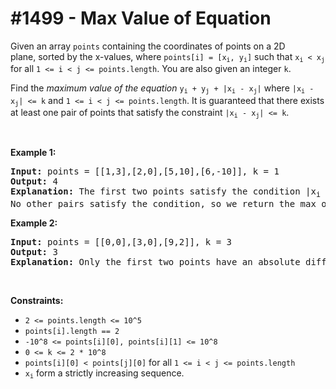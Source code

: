 # \#1499 - Max Value of Equation
<p>Given an&nbsp;array <code>points</code> containing the coordinates of points on a 2D plane,&nbsp;sorted by the x-values, where <code>points[i] = [x<sub>i</sub>, y<sub>i</sub>]</code>&nbsp;such that&nbsp;<code>x<sub>i</sub> &lt; x<sub>j</sub></code> for all <code>1 &lt;= i &lt; j &lt;= points.length</code>. You are also given an integer&nbsp;<code>k</code>.</p>

<p>Find the <em>maximum value of the equation </em><code>y<sub>i</sub>&nbsp;+ y<sub>j</sub>&nbsp;+ |x<sub>i</sub>&nbsp;- x<sub>j</sub>|</code>&nbsp;where <code>|x<sub>i</sub>&nbsp;- x<sub>j</sub>|&nbsp;&lt;= k</code>&nbsp;and <code>1 &lt;= i &lt; j &lt;= points.length</code>. It is guaranteed that there exists at least one pair of points that satisfy the constraint <code>|x<sub>i</sub>&nbsp;- x<sub>j</sub>|&nbsp;&lt;= k</code>.</p>

<p>&nbsp;</p>
<p><strong>Example 1:</strong></p>

<pre>
<strong>Input:</strong> points = [[1,3],[2,0],[5,10],[6,-10]], k = 1
<strong>Output:</strong> 4
<strong>Explanation:</strong> The first two points satisfy the condition |x<sub>i</sub>&nbsp;- x<sub>j</sub>| &lt;= 1 and if we calculate the equation we get 3 + 0 + |1 - 2| = 4. Third and fourth points also satisfy the condition and give a value of 10 + -10 + |5 - 6| = 1.
No other pairs satisfy the condition, so we return the max of 4 and 1.</pre>

<p><strong>Example 2:</strong></p>

<pre>
<strong>Input:</strong> points = [[0,0],[3,0],[9,2]], k = 3
<strong>Output:</strong> 3
<strong>Explanation: </strong>Only the first two points have an absolute difference of 3 or less in the x-values, and give the value of 0 + 0 + |0 - 3| = 3.
</pre>

<p>&nbsp;</p>
<p><strong>Constraints:</strong></p>

<ul>
	<li><code>2 &lt;= points.length &lt;= 10^5</code></li>
	<li><code>points[i].length == 2</code></li>
	<li><code>-10^8&nbsp;&lt;= points[i][0], points[i][1] &lt;= 10^8</code></li>
	<li><code>0 &lt;= k &lt;= 2 * 10^8</code></li>
	<li><code>points[i][0] &lt; points[j][0]</code>&nbsp;for all&nbsp;<code>1 &lt;= i &lt; j &lt;= points.length</code></li>
	<li><code>x<sub>i</sub></code>&nbsp;form a strictly increasing sequence.</li>
</ul>
